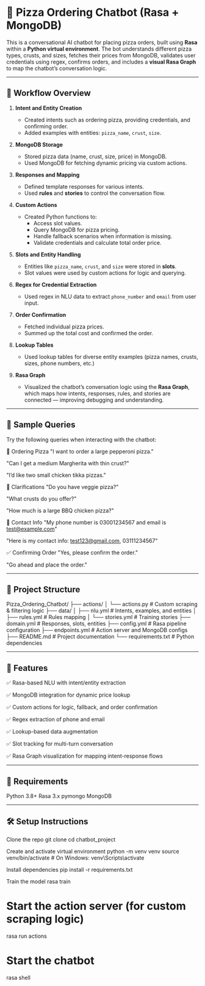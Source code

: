 # 🍕 Pizza Ordering Chatbot (Rasa + MongoDB)

This is a conversational AI chatbot for placing pizza orders, built using **Rasa** within a **Python virtual environment**. The bot understands different pizza types, crusts, and sizes, fetches their prices from MongoDB, validates user credentials using regex, confirms orders, and includes a **visual Rasa Graph** to map the chatbot’s conversation logic.

---

## 🧠 Workflow Overview

1. **Intent and Entity Creation**
   - Created intents such as ordering pizza, providing credentials, and confirming order.
   - Added examples with entities: `pizza_name`, `crust`, `size`.

2. **MongoDB Storage**
   - Stored pizza data (name, crust, size, price) in MongoDB.
   - Used MongoDB for fetching dynamic pricing via custom actions.

3. **Responses and Mapping**
   - Defined template responses for various intents.
   - Used **rules** and **stories** to control the conversation flow.

4. **Custom Actions**
   - Created Python functions to:
     - Access slot values.
     - Query MongoDB for pizza pricing.
     - Handle fallback scenarios when information is missing.
     - Validate credentials and calculate total order price.

5. **Slots and Entity Handling**
   - Entities like `pizza_name`, `crust`, and `size` were stored in **slots**.
   - Slot values were used by custom actions for logic and querying.

6. **Regex for Credential Extraction**
   - Used regex in NLU data to extract `phone_number` and `email` from user input.

7. **Order Confirmation**
   - Fetched individual pizza prices.
   - Summed up the total cost and confirmed the order.

8. **Lookup Tables**
   - Used lookup tables for diverse entity examples (pizza names, crusts, sizes, phone numbers, etc.)

9. **Rasa Graph**
   - Visualized the chatbot’s conversation logic using the **Rasa Graph**, which maps how intents, responses, rules, and stories are connected — improving debugging and understanding.

---

## 💬 Sample Queries
Try the following queries when interacting with the chatbot:

🍕 Ordering Pizza
"I want to order a large pepperoni pizza."

"Can I get a medium Margherita with thin crust?"

"I’d like two small chicken tikka pizzas."

🔁 Clarifications
"Do you have veggie pizza?"

"What crusts do you offer?"

"How much is a large BBQ chicken pizza?"

📩 Contact Info
"My phone number is 03001234567 and email is test@example.com"

"Here is my contact info: test123@gmail.com, 03111234567"

✅ Confirming Order
"Yes, please confirm the order."

"Go ahead and place the order."

---

## 📁 Project Structure

Pizza_Ordering_Chatbot/
├── actions/
│   └── actions.py            # Custom scraping & filtering logic
├── data/
│   ├── nlu.yml               # Intents, examples, and entities
│   ├── rules.yml             # Rules mapping
│   └── stories.yml           # Training stories
├── domain.yml                # Responses, slots, entities
├── config.yml                # Rasa pipeline configuration
├── endpoints.yml             # Action server and MongoDB configs
├── README.md                 # Project documentation
└── requirements.txt          # Python dependencies

---

## 📌 Features

✅ Rasa-based NLU with intent/entity extraction

✅ MongoDB integration for dynamic price lookup

✅ Custom actions for logic, fallback, and order confirmation

✅ Regex extraction of phone and email

✅ Lookup-based data augmentation

✅ Slot tracking for multi-turn conversation

✅ Rasa Graph visualization for mapping intent-response flows

---

## 🔧 Requirements

Python 3.8+
Rasa 3.x
pymongo
MongoDB

---

## 🛠️ Setup Instructions

Clone the repo
git clone <repo-url>
cd chatbot_project

Create and activate virtual environment
python -m venv venv
source venv/bin/activate  # On Windows: venv\Scripts\activate

Install dependencies
pip install -r requirements.txt

Train the model
rasa train

# Start the action server (for custom scraping logic)
rasa run actions

# Start the chatbot
rasa shell
